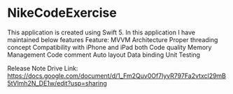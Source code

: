 # NikeCodeExercise


This application is created using Swift 5. In this application  I have maintained below features
Feature:
MVVM Architecture
Proper threading concept
Compatibility with iPhone and iPad both
Code quality
Memory Management
Code comment
Auto layout
Data binding
Unit Testing

Release Note Drive Link:
https://docs.google.com/document/d/1_Fm2Quv0Of7lyvR797Fa2vtxcl29mB5tVlmh2N_DE1w/edit?usp=sharing
